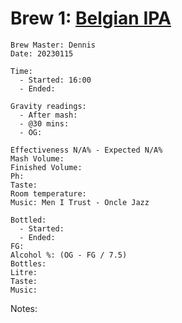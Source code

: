 # Brew 1: [Belgian IPA](../brews/belgian_ipa.md)
```
Brew Master: Dennis
Date: 20230115

Time:
  - Started: 16:00
  - Ended:

Gravity readings:
  - After mash:
  - @30 mins:
  - OG: 

Effectiveness N/A% - Expected N/A%
Mash Volume:
Finished Volume:
Ph:
Taste:
Room temperature:
Music: Men I Trust - Oncle Jazz
```

```
Bottled: 
  - Started:
  - Ended: 
FG: 
Alcohol %: (OG - FG / 7.5)
Bottles: 
Litre:
Taste: 
Music:
```

Notes:
